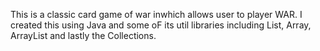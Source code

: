  This is a classic card game of war inwhich allows user to player WAR. I created this using Java and some oF  its  util libraries including List, Array, ArrayList and lastly the Collections.
